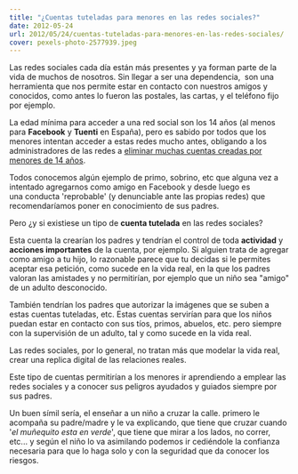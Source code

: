 ```yaml
---
title: "¿Cuentas tuteladas para menores en las redes sociales?"
date: 2012-05-24
url: 2012/05/24/cuentas-tuteladas-para-menores-en-las-redes-sociales/
cover: pexels-photo-2577939.jpeg
---
```

Las redes sociales cada día están más presentes y ya forman parte de la vida de muchos de nosotros. Sin llegar a ser una dependencia,  son una herramienta que nos permite estar en contacto con nuestros amigos y conocidos, como antes lo fueron las postales, las cartas, y el teléfono fijo por ejemplo.

La edad mínima para acceder a una red social son los 14 años (al menos para **Facebook** y **Tuenti** en España), pero es sabido por todos que los menores intentan acceder a estas redes mucho antes, obligando a los administradores de las redes a [eliminar muchas cuentas creadas por menores de 14 años](http://www.lne.es/sociedad-cultura/2010/06/24/tuenti-borrado-35000-perfiles-menores-14-anos-primer-semestre-2010/933494.html).

Todos conocemos algún ejemplo de primo, sobrino, etc que alguna vez a intentado agregarnos como amigo en Facebook y desde luego es una conducta 'reprobable' (y denunciable ante las propias redes) que recomendaríamos poner en conocimiento de sus padres.

Pero ¿y si existiese un tipo de **cuenta tutelada** en las redes sociales?

Esta cuenta la crearían los padres y tendrían el control de toda **actividad** y **acciones importantes** de la cuenta, por ejemplo. Si alguien trata de agregar como amigo a tu hijo, lo razonable parece que tu decidas si le permites aceptar esa petición, como sucede en la vida real, en la que los padres valoran las amistades y no permitirían, por ejemplo que un niño sea "amigo" de un adulto desconocido.

También tendrían los padres que autorizar la imágenes que se suben a estas cuentas tuteladas, etc. Estas cuentas servirían para que los niños puedan estar en contacto con sus tíos, primos, abuelos, etc. pero siempre con la supervisión de un adulto, tal y como sucede en la vida real.

Las redes sociales, por lo general, no tratan más que modelar la vida real, crear una replica digital de las relaciones reales.

Este tipo de cuentas permitirían a los menores ir aprendiendo a emplear las redes sociales y a conocer sus peligros ayudados y guiados siempre por sus padres.

Un buen símil sería, el enseñar a un niño a cruzar la calle. primero le acompaña su padre/madre y le va explicando, que tiene que cruzar cuando '_el muñequito esta en verde_', que tiene que mirar a los lados, no correr, etc... y según el niño lo va asimilando podemos ir cediéndole la confianza necesaria para que lo haga solo y con la seguridad que da conocer los riesgos.
